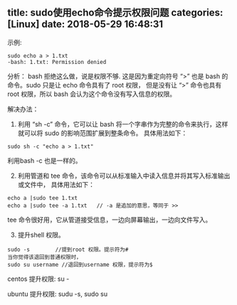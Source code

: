 title: sudo使用echo命令提示权限问题
categories: [Linux]
date: 2018-05-29 16:48:31
---
示例:
```
sudo echo a > 1.txt
-bash: 1.txt: Permission denied
```
分析：
bash 拒绝这么做，说是权限不够.
这是因为重定向符号 “>” 也是 bash 的命令。sudo 只是让 echo 命令具有了 root 权限，
但是没有让 “>” 命令也具有root 权限，所以 bash 会认为这个命令没有写入信息的权限。

解决办法：
1. 利用 “sh -c” 命令，它可以让 bash 将一个字串作为完整的命令来执行，这样就可以将 sudo 的影响范围扩展到整条命令。
具体用法如下：

`sudo sh -c "echo a > 1.txt"`

利用bash -c 也是一样的。


2.  利用管道和 tee 命令，该命令可以从标准输入中读入信息并将其写入标准输出或文件中，
具体用法如下：
```
echo a |sudo tee 1.txt
echo a |sudo tee -a 1.txt   // -a 是追加的意思，等同于 >>
```
tee 命令很好用，它从管道接受信息，一边向屏幕输出，一边向文件写入。

3. 提升shell 权限。
```
sudo -s        //提到root 权限。提示符为#
当你觉得该退回到普通权限时，
sudo su username //退回到username 权限，提示符为$
```

centos 提升权限: su  -

ubuntu 提升权限: sudu -s, sudo su